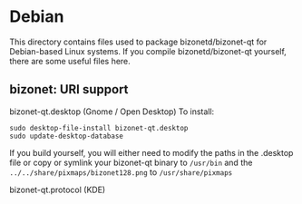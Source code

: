 
Debian
====================
This directory contains files used to package bizonetd/bizonet-qt
for Debian-based Linux systems. If you compile bizonetd/bizonet-qt yourself, there are some useful files here.

## bizonet: URI support ##


bizonet-qt.desktop  (Gnome / Open Desktop)
To install:

	sudo desktop-file-install bizonet-qt.desktop
	sudo update-desktop-database

If you build yourself, you will either need to modify the paths in
the .desktop file or copy or symlink your bizonet-qt binary to `/usr/bin`
and the `../../share/pixmaps/bizonet128.png` to `/usr/share/pixmaps`

bizonet-qt.protocol (KDE)

